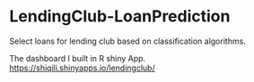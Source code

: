 # LendingClub-LoanPrediction
Select loans for lending club based on classification algorithms.

The dashboard I built in R shiny App.
https://shiqili.shinyapps.io/lendingclub/
